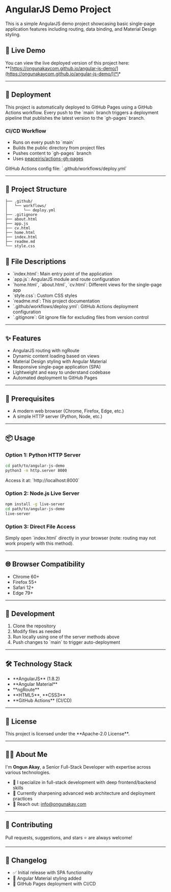 # AngularJS Demo Project

This is a simple AngularJS demo project showcasing basic single-page application features including routing, data binding, and Material Design styling.

## 🔗 Live Demo

You can view the live deployed version of this project here:  
\*\*[https://ongunakaycom.github.io/angular-js-demo/](https://ongunakaycom.github.io/angular-js-demo/)\*\*

---

## 🚀 Deployment

This project is automatically deployed to GitHub Pages using a GitHub Actions workflow. Every push to the \`main\` branch triggers a deployment pipeline that publishes the latest version to the \`gh-pages\` branch.

### CI/CD Workflow

- Runs on every push to \`main\`
- Builds the public directory from project files
- Pushes content to \`gh-pages\` branch
- Uses [peaceiris/actions-gh-pages](https://github.com/peaceiris/actions-gh-pages)

GitHub Actions config file: \`.github/workflows/deploy.yml\`

---

## 📁 Project Structure

```
├── .github/
│   └── workflows/
│       └── deploy.yml
├── .gitignore
├── about.html
├── app.js
├── cv.html
├── home.html
├── index.html
├── readme.md
└── style.css
```

## 📄 File Descriptions

- \`index.html\`: Main entry point of the application
- \`app.js\`: AngularJS module and route configuration
- \`home.html\`, \`about.html\`, \`cv.html\`: Different views for the single-page app
- \`style.css\`: Custom CSS styles
- \`readme.md\`: This project documentation
- \`.github/workflows/deploy.yml\`: GitHub Actions deployment configuration
- \`.gitignore\`: Git ignore file for excluding files from version control

---

## ✨ Features

- AngularJS routing with ngRoute
- Dynamic content loading based on views
- Material Design styling with Angular Material
- Responsive single-page application (SPA)
- Lightweight and easy to understand codebase
- Automated deployment to GitHub Pages

---

## 🧰 Prerequisites

- A modern web browser (Chrome, Firefox, Edge, etc.)
- A simple HTTP server (Python, Node, etc.)

---

## 📦 Usage

### Option 1: Python HTTP Server

```bash
cd path/to/angular-js-demo
python3 -m http.server 8000
```

Access it at: \`http://localhost:8000\`

### Option 2: Node.js Live Server

```bash
npm install -g live-server
cd path/to/angular-js-demo
live-server
```

### Option 3: Direct File Access

Simply open \`index.html\` directly in your browser (note: routing may not work properly with this method).

---

## 🌐 Browser Compatibility

- Chrome 60+
- Firefox 55+
- Safari 12+
- Edge 79+

---

## 🔧 Development

1. Clone the repository
2. Modify files as needed
3. Run locally using one of the server methods above
4. Push changes to \`main\` to trigger auto-deployment

---

## 🛠️ Technology Stack

- \*\*AngularJS\*\* (1.8.2)
- \*\*Angular Material\*\*
- \*\*ngRoute\*\*
- \*\*HTML5\*\*, \*\*CSS3\*\*
- \*\*GitHub Actions\*\* (CI/CD)

---

## 📝 License

This project is licensed under the \*\*Apache-2.0 License\*\*.

---

## 👨‍💻 About Me

I'm **Ongun Akay**, a Senior Full-Stack Developer with expertise across various technologies.

- 👀 I specialize in full-stack development with deep frontend/backend skills
- 🌱 Currently sharpening advanced web architecture and deployment practices
- 💬 Reach out: info@ongunakay.com

---

## 🤝 Contributing

Pull requests, suggestions, and stars ⭐️ are always welcome!

---

## 📌 Changelog

- ✅ Initial release with SPA functionality
- 🎨 Angular Material styling added
- 🚀 GitHub Pages deployment with CI/CD